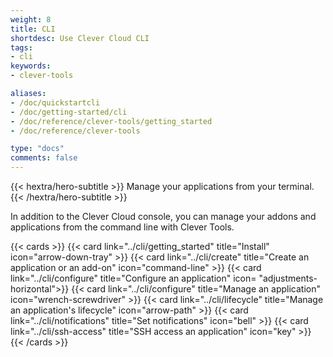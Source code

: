 ```yaml
---
weight: 8
title: CLI
shortdesc: Use Clever Cloud CLI
tags:
- cli
keywords:
- clever-tools

aliases:
- /doc/quickstartcli
- /doc/getting-started/cli
- /doc/reference/clever-tools/getting_started
- /doc/reference/clever-tools

type: "docs"
comments: false
---
```


{{< hextra/hero-subtitle >}}
  Manage your applications from your terminal.
{{< /hextra/hero-subtitle >}}

In addition to the Clever Cloud console, you can manage your addons and applications from the command line with Clever Tools.

{{< cards >}}
  {{< card link="../cli/getting_started" title="Install" icon="arrow-down-tray" >}}
  {{< card link="../cli/create" title="Create an application or an add-on" icon="command-line" >}}
  {{< card link="../cli/configure" title="Configure an application" icon= "adjustments-horizontal">}}
  {{< card link="../cli/configure" title="Manage an application" icon="wrench-screwdriver" >}}
  {{< card link="../cli/lifecycle" title="Manage an application's lifecycle" icon="arrow-path" >}}
  {{< card link="../cli/notifications" title="Set notifications" icon="bell" >}}
  {{< card link="../cli/ssh-access" title="SSH access an application" icon="key" >}}
{{< /cards >}}
